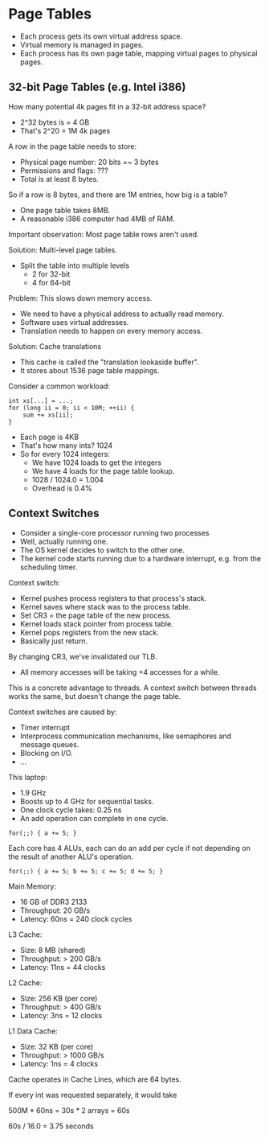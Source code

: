 
# Page Tables

 - Each process gets its own virtual address space.
 - Virtual memory is managed in pages.
 - Each process has its own page table, mapping virtual
   pages to physical pages.

## 32-bit Page Tables (e.g. Intel i386)

How many potential 4k pages fit in a 32-bit address space?

 - 2^32 bytes is = 4 GB
 - That's 2^20 = 1M 4k pages
 
A row in the page table needs to store:

 - Physical page number: 20 bits =~ 3 bytes
 - Permissions and flags: ???
 - Total is at least 8 bytes.

So if a row is 8 bytes, and there are 1M entries, how big
is a table?

 - One page table takes 8MB.
 - A reasonable i386 computer had 4MB of RAM.

Important observation: Most page table rows aren't used.

Solution: Multi-level page tables.

 - Split the table into multiple levels
   - 2 for 32-bit
   - 4 for 64-bit
   
Problem: This slows down memory access. 

 - We need to have a physical address to actually read memory.
 - Software uses virtual addresses.
 - Translation needs to happen on every memory access.

Solution: Cache translations

 - This cache is called the "translation lookaside buffer".
 - It stores about 1536 page table mappings.

Consider a common workload:

```
int xs[...] = ...;
for (long ii = 0; ii < 10M; ++ii) {
    sum += xs[ii];
}
```

 - Each page is 4KB
 - That's how many ints? 1024
 - So for every 1024 integers:
   - We have 1024 loads to get the integers
   - We have 4 loads for the page table lookup.
   - 1028 / 1024.0 = 1.004
   - Overhead is 0.4%
   

## Context Switches

 - Consider a single-core processor running two processes
 - Well, actually running one.
 - The OS kernel decides to switch to the other one.
 - The kernel code starts running due to a hardware interrupt,
   e.g. from the scheduling timer.

Context switch:

 - Kernel pushes process registers to that process's stack.
 - Kernel saves where stack was to the process table.
 - Set CR3 = the page table of the new process.
 - Kernel loads stack pointer from process table.
 - Kernel pops registers from the new stack.
 - Basically just return.
 
By changing CR3, we've invalidated our TLB.
 
 - All memory accesses will be taking +4 accesses for a while.

This is a concrete advantage to threads. A context switch between
threads works the same, but doesn't change the page table.

Context switches are caused by:

 - Timer interrupt
 - Interprocess communication mechanisms, like semaphores and message queues.
 - Blocking on I/O.
 - ...

This laptop:

 - 1.9 GHz
 - Boosts up to 4 GHz for sequential tasks. 
 - One clock cycle takes: 0.25 ns 
 - An add operation can complete in one cycle.

```
for(;;) { a += 5; }
```

Each core has 4 ALUs, each can do an add per cycle if not
depending on the result of another ALU's operation.

```
for(;;) { a += 5; b += 5; c += 5; d += 5; }
```

Main Memory:

 * 16 GB of DDR3 2133
 * Throughput: 20 GB/s
 * Latency: 60ns = 240 clock cycles

L3 Cache:

 * Size: 8 MB (shared)
 * Throughput: > 200 GB/s
 * Latency: 11ns = 44 clocks

L2 Cache:

 * Size: 256 KB (per core)
 * Throughput: > 400 GB/s
 * Latency: 3ns = 12 clocks

L1 Data Cache:

 * Size: 32 KB (per core)
 * Throughput: > 1000 GB/s
 * Latency: 1ns = 4 clocks

Cache operates in Cache Lines, which are 64 bytes.

If every int was requested separately, it would take

500M * 60ns = 30s * 2 arrays = 60s

60s / 16.0 = 3.75 seconds
 














 
